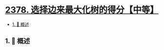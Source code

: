 # [2378. 选择边来最大化树的得分【中等】](https://github.com/tnotesjs/TNotes.leetcode/tree/main/notes/2378.%20%E9%80%89%E6%8B%A9%E8%BE%B9%E6%9D%A5%E6%9C%80%E5%A4%A7%E5%8C%96%E6%A0%91%E7%9A%84%E5%BE%97%E5%88%86%E3%80%90%E4%B8%AD%E7%AD%89%E3%80%91)

<!-- region:toc -->

- [1. 📝 概述](#1--概述)

<!-- endregion:toc -->

## 1. 📝 概述
